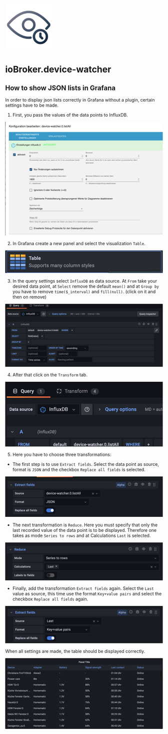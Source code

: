 ![Logo](../../admin/device-watcher.png)
# ioBroker.device-watcher

## How to show JSON lists in Grafana

In order to display json lists correctly in Grafana without a plugin, certain settings have to be made. 

1. First, you pass the values of the data points to InfluxDB.

![influxDBSetting](img/influxDBSetting.png)

2. In Grafana create a new panel and select the visualization `Table`.

![grafanaTable](img/grafanaTable.png)

3. In the query settings select `InfluxDB` as data source. At `From` take your desired data point, at `Select` remove the default `mean()` and at `Group by` you have to remove `time($_interval)` and `fill(null)`. (click on it and then on remove)

![grafanaQuerySettings](img/grafanaQuerySettings.png)

4. After that click on the `Transform` tab.

![grafanaReiterTransform](img/grafanaReiterTransform.png)

5. Here you have to choose three transformations:

- The first step is to use `Extract fields`. Select the data point as source, format is `JSON` and the checkbox `Replace all fields` is selected.

![grafanaTransformOne](img/grafanaTransformOne.png)

- The next transformation is `Reduce`. Here you must specify that only the last recorded value of the data point is to be displayed. Therefore one takes as mode `Series to rows` and at Calculations `Last` is selected.

![grafanaTransformTwo](img/grafanaTransformTwo.png)

- Finally, add the transformation `Extract fields` again. Select the `Last` value as source, this time use the format `Key+value pairs` and select the checkbox `Replace all fields` again. 

![grafanaTransformThree](img/grafanaTransformThree.png)

When all settings are made, the table should be displayed correctly.

![grafanaTableAll](img/grafanaTableAll.png)